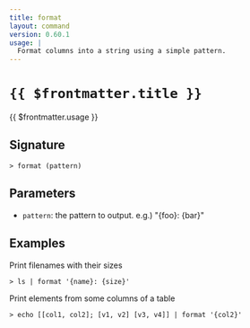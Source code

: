 ```yaml
---
title: format
layout: command
version: 0.60.1
usage: |
  Format columns into a string using a simple pattern.
---
```


# `{{ $frontmatter.title }}`

<div style='white-space: pre-wrap;'>{{ $frontmatter.usage }}</div>

## Signature

`> format (pattern)`

## Parameters

- `pattern`: the pattern to output. e.g.) "{foo}: {bar}"

## Examples

Print filenames with their sizes

```shell
> ls | format '{name}: {size}'
```

Print elements from some columns of a table

```shell
> echo [[col1, col2]; [v1, v2] [v3, v4]] | format '{col2}'
```
